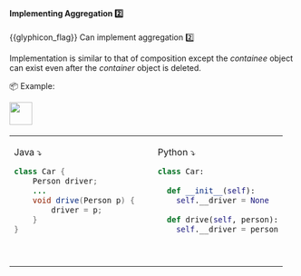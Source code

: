 <div id="title">

#### Implementing Aggregation :two:

</div>

<span id="prereqs"><dynamic-panel src="../../oopDesign/associations/aggregation/unit-inElsewhere-asFlat.md" boilerplate header="%%{{glyphicon_education}} Design → OOP → Associations → Aggregation%%" /></span>

<span id="outcomes">{{glyphicon_flag}} Can implement aggregation :two:</span>

<div id="body">

Implementation is similar to that of composition except the _containee_ object can exist even after the _container_ object is deleted.

<tip-box>

:package: Example:

<img src="{{baseUrl}}/oopImplementation/aggregation/images/carPerson.png" height="40" />

<table> 
<tr>
  <td valign="top">

Java :arrow_heading_down:
```java
class Car {
    Person driver;
    ...
    void drive(Person p) {
        driver = p;
    }
}
```
  </td>
  <td>&nbsp;&nbsp;<br><br></td>
  <td valign="top">

Python :arrow_heading_down:
```python
class Car:
  
  def __init__(self):
    self.__driver = None
    
  def drive(self, person):
    self.__driver = person
```
  </td>
</tr>
</table>



</tip-box>

</div>

<div id="extras">
</div>